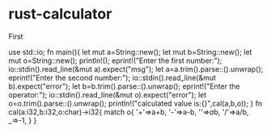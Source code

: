 # rust-calculator
First

use std::io;
fn main(){
  let mut a=String::new();
  let mut b=String::new();
  let mut o=String::new();
  println!();
  eprint!("Enter the first number:");
  io::stdin().read_line(&mut a).expect("msg");
  let a=a.trim().parse::<i32>().unwrap();
  eprint!("Enter the second number:");
  io::stdin().read_line(&mut b).expect("error");
  let b=b.trim().parse::<i32>().unwrap();
  eprint!("Enter the operator:");
  io::stdin().read_line(&mut o).expect("error");
  let o=o.trim().parse::<char>().unwrap();
  println!("calculated value is:{}",cal(a,b,o));
}
fn cal(a:i32,b:i32,o:char)->i32{
  match o{
    '+'=>a+b,
    '-'=>a-b,
    '*'=>a*b,
    '/'=>a/b,  
    _=>-1,
  }
}
